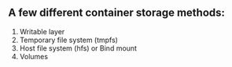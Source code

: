## A few different container storage methods:

1. Writable layer
2. Temporary file system (tmpfs)
3. Host file system (hfs) or Bind mount
4. Volumes

